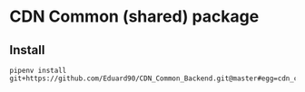 # CDN Common (shared) package

## Install

```
pipenv install git+https://github.com/Eduard90/CDN_Common_Backend.git@master#egg=cdn_common
```